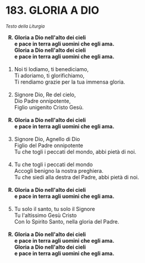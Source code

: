 # 183. GLORIA A DIO

<sub><i>Testo della Liturgia</i></sub>
<ol>
	<b><li type="A" value="18">Gloria a Dio nell'alto dei cieli<br>
		e pace in terra agli uomini che egli ama.<br>
		Gloria a Dio nell'alto dei cieli<br>
		e pace in terra agli uomini che egli ama.</li></b><br>
	<li value="1">Noi ti lodiamo, ti benediciamo,<br>
		Ti adoriamo, ti glorifichiamo,<br>
		Ti rendiamo grazie per la tua immensa gloria.</li><br>
	<li>Signore Dio, Re del cielo,<br>
		Dio Padre onnipotente,<br>
		Figlio unigenito Cristo Gesù.</li><br>
	<b><li type="A" value="18">Gloria a Dio nell'alto dei cieli<br>
		e pace in terra agli uomini che egli ama.</li></b><br>
	<li value="3">Signore Dio, Agnello di Dio<br>
		Figlio del Padre onnipotente<br>
		Tu che togli i peccati del mondo, abbi pietà di noi.</li><br>
	<li>Tu che togli i peccati del mondo<br>
		Accogli benigno la nostra preghiera.<br>
		Tu che siedi alla destra del Padre, abbi pietà di noi.</li><br>
	<b><li type="A" value="18">Gloria a Dio nell'alto dei cieli<br>
		e pace in terra agli uomini che egli ama.</li></b><br>
	<li value="5">Tu solo il santo, tu solo il Signore<br>
		Tu l'altissimo Gesù Cristo<br>
		Con lo Spirito Santo, nella gloria del Padre.</li><br>
	<b><li type="A" value="18">Gloria a Dio nell'alto dei cieli<br>
		e pace in terra agli uomini che egli ama.<br>
		Gloria a Dio nell'alto dei cieli<br>
		e pace in terra agli uomini che egli ama.</li></b>
</ol>
